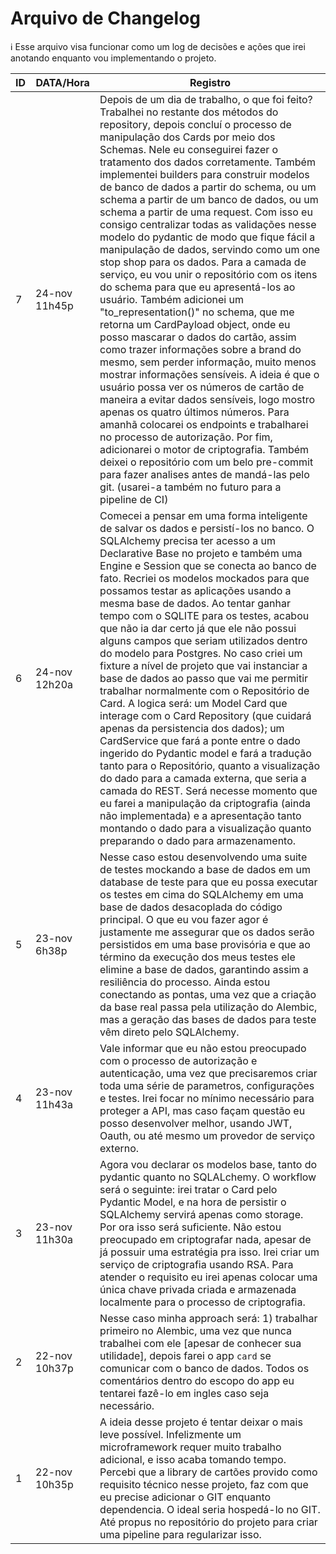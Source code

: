 # Arquivo de Changelog
ℹ️ Esse arquivo visa funcionar como um log de decisões e ações que irei anotando enquanto vou implementando o projeto.

| ID | DATA/Hora     | Registro                                                                                                                                                                                                                                                                                                                                                                                                                                                                                                                                                                                                                                                                                                                                                                                                                                                                                                                                                                                                                                                                                                                                                                                                                                                                                                                                                                                               |
|----|---------------|--------------------------------------------------------------------------------------------------------------------------------------------------------------------------------------------------------------------------------------------------------------------------------------------------------------------------------------------------------------------------------------------------------------------------------------------------------------------------------------------------------------------------------------------------------------------------------------------------------------------------------------------------------------------------------------------------------------------------------------------------------------------------------------------------------------------------------------------------------------------------------------------------------------------------------------------------------------------------------------------------------------------------------------------------------------------------------------------------------------------------------------------------------------------------------------------------------------------------------------------------------------------------------------------------------------------------------------------------------------------------------------------------------|
| 7  | 24-nov 11h45p | Depois de um dia de trabalho, o que foi feito? Trabalhei no restante dos métodos do repository, depois concluí o processo de manipulação dos Cards por meio dos Schemas. Nele eu conseguirei fazer o tratamento dos dados corretamente. Também implementei builders para construir modelos de banco de dados a partir do schema, ou um schema a partir de um banco de dados, ou um schema a partir de uma request. Com isso eu consigo centralizar todas as validações nesse modelo do pydantic de modo que fique fácil a manipulação de dados, servindo como um one stop shop para os dados. Para a camada de serviço, eu vou unir o repositório com os itens do schema para que eu apresentá-los ao usuário. Também adicionei um "to_representation()" no schema, que me retorna um CardPayload object, onde eu posso mascarar o dados do cartão, assim como trazer informações sobre a brand do mesmo, sem perder informação, muito menos mostrar informações sensíveis. A ideia é que o usuário possa ver os números de cartão de maneira a evitar dados sensíveis, logo mostro apenas os quatro últimos números. Para amanhã colocarei os endpoints e trabalharei no processo de autorização. Por fim, adicionarei o motor de criptografia. Também deixei o repositório com um belo pre-commit para fazer analises antes de mandá-las pelo git. (usarei-a também no futuro para a pipeline de CI) |
| 6  | 24-nov 12h20a | Comecei a pensar em uma forma inteligente de salvar os dados e persistí-los no banco. O SQLAlchemy precisa ter acesso a um Declarative Base no projeto e também uma Engine e Session que se conecta ao banco de fato. Recriei os modelos mockados para que possamos testar as aplicações usando a mesma base de dados. Ao tentar ganhar tempo com o SQLITE para os testes, acabou que não ia dar certo já que ele não possui alguns campos que seriam utilizados dentro do modelo para Postgres. No caso criei um fixture a nível de projeto que vai instanciar a base de dados ao passo que vai me permitir trabalhar normalmente com o Repositório de Card. A logica será: um Model Card que interage com o Card Repository (que cuidará apenas da persistencia dos dados); um CardService que fará a ponte entre o dado ingerido do Pydantic model e fará a tradução tanto para o Repositório, quanto a visualização do dado para a camada externa, que seria a camada do REST. Será necesse momento que eu farei a manipulação da criptografia (ainda não implementada) e a apresentação tanto montando o dado para a visualização quanto preparando o dado para armazenamento.                                                                                                                                                                                                                    |
| 5  | 23-nov 6h38p  | Nesse caso estou desenvolvendo uma suite de testes mockando a base de dados em um database de teste para que eu possa executar os testes em cima do SQLAlchemy em uma base de dados desacoplada do código principal. O que eu vou fazer agor é justamente me  assegurar que os dados serão persistidos em uma base provisória e que ao término da execução dos meus testes ele elimine a base de dados, garantindo assim a resiliência do processo. Ainda estou conectando as pontas, uma vez que a criação da base real passa pela utilização do Alembic, mas a geração das bases de dados para teste vêm direto pelo SQLAlchemy.                                                                                                                                                                                                                                                                                                                                                                                                                                                                                                                                                                                                                                                                                                                                                                     |
| 4  | 23-nov 11h43a | Vale informar que eu não estou preocupado com o processo de autorização e autenticação, uma vez que precisaremos criar toda uma série de parametros, configurações e testes. Irei focar no mínimo necessário para proteger a API, mas caso façam questão eu posso desenvolver melhor, usando JWT, Oauth, ou até mesmo um provedor de serviço externo.                                                                                                                                                                                                                                                                                                                                                                                                                                                                                                                                                                                                                                                                                                                                                                                                                                                                                                                                                                                                                                                  |
| 3  | 23-nov 11h30a | Agora vou declarar os modelos base, tanto do pydantic quanto no SQLALchemy. O workflow será o seguinte: irei tratar o Card pelo Pydantic Model, e na hora de persistir o SQLAlchemy servirá apenas como storage. Por ora isso será suficiente. Não estou preocupado em criptografar nada, apesar de já possuir uma estratégia pra isso. Irei criar um serviço de criptografia usando RSA. Para atender o requisito eu irei apenas colocar uma única chave privada criada e armazenada localmente para o processo de criptografia.                                                                                                                                                                                                                                                                                                                                                                                                                                                                                                                                                                                                                                                                                                                                                                                                                                                                      |
| 2  | 22-nov 10h37p | Nesse caso minha approach será: 1) trabalhar primeiro no Alembic, uma vez que nunca trabalhei com ele [apesar de conhecer sua utilidade], depois farei o app `card` se comunicar com o banco de dados. Todos os comentários dentro do escopo do app eu tentarei fazê-lo em ingles caso seja necessário.                                                                                                                                                                                                                                                                                                                                                                                                                                                                                                                                                                                                                                                                                                                                                                                                                                                                                                                                                                                                                                                                                                
| 1  | 22-nov 10h35p | A ideia desse projeto é tentar deixar o mais leve possível. Infelizmente um microframework requer muito trabalho adicional, e isso acaba tomando tempo. Percebi que a library de cartões provido como requisito técnico nesse projeto, faz com que eu precise adicionar o GIT enquanto dependencia. O ideal seria hospedá-lo no GIT. Até propus no repositório do projeto para criar uma pipeline para regularizar isso.                                                                                                                                                                                                                                                                                                                                                                                                                                                                                                                                                                                                                                                                                                                                                                                                                                                                                                                                                                               
